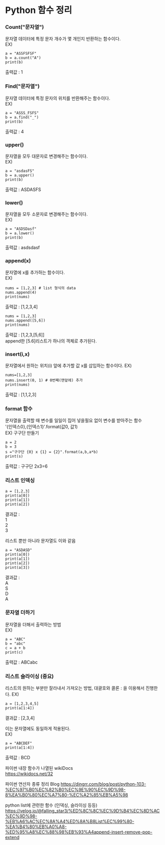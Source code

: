 # Python 함수 정리

### Count("문자열")
문자열 데이터에 특정 문자 개수가 몇 개인지 반환하는 함수이다.     
EX)    
```
a = "ASSFSFSF"   
b = a.count("A")    
print(b)    
```
출력값 : 1

### Find("문자열")    
문자열 데이터에 특정 문자의 위치를 반환해주는 함수이다.    
EX)    
```
a = "ASSS_FSFS"
b = a.find("_")
print(b)
```
출력값 : 4 

### upper()

문자열을 모두 대문자로 변경해주는 함수이다.    
EX)
```
a = "asdasFS"
b = a.upper()
print(b)
```
출력값 : ASDASFS

### lower()

문자열을 모두 소문자로 변경해주는 함수이다.    
EX)
```
a = "ASDSDasf"
b = a.lower()
print(b)
```
출력값 : asdsdasf

### append(x)
문자열에 x를 추가하는 함수이다.    
EX)
```
nums = [1,2,3] # list 형식의 data
nums.append(4)
print(nums)
```
출력값 : [1,2,3,4]

```
nums = [1,2,3]
nums.append([5,6])
print(nums)
```
출력값 : [1,2,3,[5,6]]    
append한 [5.6]리스트가 하나의 객체로 추가된다.

### insert(i,x)
문자열에서 원하는 위치(i) 앞에 추가할 값 x를 삽입하는 함수이다.
EX)    
```
nums=[1,2,3]
nums.insert(0, 1) # 0번째(맨앞에) 추가
print(nums)
```
출력값 : [1,1,2,3]

### format 함수
문자열을 출력할 때 변수를 일일이 집어 넣을필요 없이 변수를 받아주는 함수    
'{인덱스0},{인덱스1}'.format(값0, 값1)    
EX) 구구단 만들기    
```
a = 2
b = 3
s ="구구단 {0} x {1} = {2}".format(a,b,a*b)
print(s)
```
출력값 : 구구단 2x3=6

### 리스트 인덱싱

```
a = [1,2,3]
print(a[0])
print(a[1])
print(a[2])
```
결과값 :     
1    
2    
3    

리스트 뿐만 아니라 문자열도 이와 같음

```
a = "ASDASD"
print(a[0])
print(a[1])
print(a[2])
print(a[3])
```
결과값 :     
A    
S    
D    
A    

### 문자열 더하기
문자열을 더해서 출력하는 방법    
EX)    
```
a = "ABC"
b = "abc"
c = a + b
print(c)
```
출력값 : ABCabc

### 리스트 슬라이싱 (중요)
리스트의 원하는 부분만 잘라내서 가져오는 방법, 대괄호와 콜론 : 을 이용해서 진행한다.
EX)    
```
a = [1,2,3,4,5]
print(a[1:4])
```
결과값 : [2,3,4]

이는 문자열에도 동일하게 적용된다.    
EX)    
```
a = "ABCDEF"
print(a[1:4])
```
출력값 : BCD

파이썬 내장 함수가 나열된 wikiDocs    
https://wikidocs.net/32   

파이썬 연산자 종류 정리 Blog
https://dingrr.com/blog/post/python-103-%EC%97%B0%EC%82%B0%EC%9E%90%EC%9D%98-8%EA%B0%80%EC%A7%80-%EC%A2%85%EB%A5%98    

python list에 관련한 함수 (인덱싱, 슬라이싱 등등)    
https://velog.io/@falling_star3/%ED%8C%8C%EC%9D%B4%EC%8D%AC%EC%9D%98-%EB%A6%AC%EC%8A%A4%ED%8A%B8List%EC%99%80-%EA%B4%80%EB%A0%A8-%ED%95%A8%EC%88%98%EB%93%A4append-insert-remove-pop-extend
